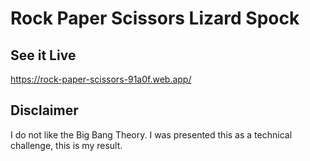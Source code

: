 # Rock Paper Scissors Lizard Spock

## See it Live

https://rock-paper-scissors-91a0f.web.app/

## Disclaimer

I do not like the Big Bang Theory. I was presented this as a technical challenge, this is my result.
